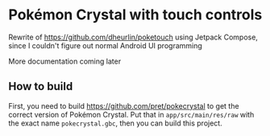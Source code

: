 # Pokémon Crystal with touch controls

Rewrite of https://github.com/dheurlin/poketouch using Jetpack Compose, since I couldn't figure out normal Android UI programming

More documentation coming later

## How to build

First, you need to build https://github.com/pret/pokecrystal to get the correct version of Pokémon Crystal.
Put that in `app/src/main/res/raw` with the exact name `pokecrystal.gbc`, then you can build this project.


